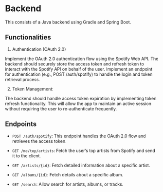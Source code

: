 # Backend

This consists of a Java backend using Gradle and Spring Boot. 

## Functionalities

1. Authentication (OAuth 2.0)

Implement the OAuth 2.0 authentication flow using the Spotify Web API.
The backend should securely store the access token and refresh token to interact with the Spotify API on behalf of the user.
Implement an endpoint for authentication (e.g., POST /auth/spotify) to handle the login and token retrieval process.

2. Token Management:

The backend should handle access token expiration by implementing token refresh functionality. This will allow the app to maintain an active session without requiring the user to re-authenticate frequently.

## Endpoints

- `POST /auth/spotify`: This endpoint handles the OAuth 2.0 flow and retrieves the access token.

- `GET /me/top/artists`: Fetch the user’s top artists from Spotify and send it to the client.

- `GET /artists/{id}`: Fetch detailed information about a specific artist.

- `GET /albums/{id}`: Fetch details about a specific album.

- `GET /search`: Allow search for artists, albums, or tracks.

